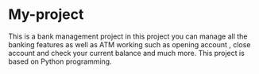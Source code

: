 # My-project
This is a bank management project in this project you can manage all the banking features as well as ATM working 
such as opening account , close account and check your current balance and much more. 
This project is based on Python programming. 
